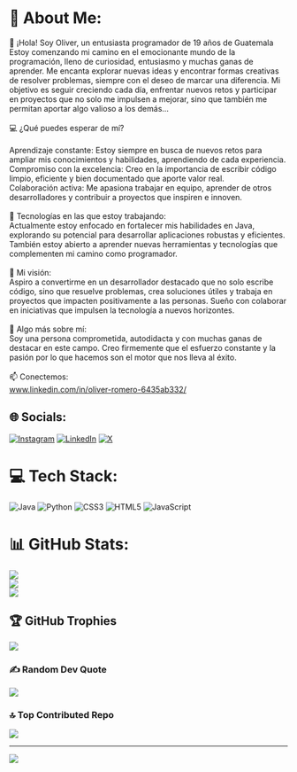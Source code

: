 # 💫 About Me:
👋 ¡Hola! Soy Oliver, un entusiasta programador de 19 años de Guatemala<br>Estoy comenzando mi camino en el emocionante mundo de la programación, lleno de curiosidad, entusiasmo y muchas ganas de aprender. Me encanta explorar nuevas ideas y encontrar formas creativas de resolver problemas, siempre con el deseo de marcar una diferencia. Mi objetivo es seguir creciendo cada día, enfrentar nuevos retos y participar en proyectos que no solo me impulsen a mejorar, sino que también me permitan aportar algo valioso a los demás...<br><br>💻 ¿Qué puedes esperar de mí?<br><br>Aprendizaje constante: Estoy siempre en busca de nuevos retos para ampliar mis conocimientos y habilidades, aprendiendo de cada experiencia.<br>Compromiso con la excelencia: Creo en la importancia de escribir código limpio, eficiente y bien documentado que aporte valor real.<br>Colaboración activa: Me apasiona trabajar en equipo, aprender de otros desarrolladores y contribuir a proyectos que inspiren e innoven.<br><br>🔧 Tecnologías en las que estoy trabajando:<br>Actualmente estoy enfocado en fortalecer mis habilidades en Java, explorando su potencial para desarrollar aplicaciones robustas y eficientes. También estoy abierto a aprender nuevas herramientas y tecnologías que complementen mi camino como programador.<br><br>🚀 Mi visión:<br>Aspiro a convertirme en un desarrollador destacado que no solo escribe código, sino que resuelve problemas, crea soluciones útiles y trabaja en proyectos que impacten positivamente a las personas. Sueño con colaborar en iniciativas que impulsen la tecnología a nuevos horizontes.<br><br>🌟 Algo más sobre mí:<br>Soy una persona comprometida, autodidacta y con muchas ganas de destacar en este campo. Creo firmemente que el esfuerzo constante y la pasión por lo que hacemos son el motor que nos lleva al éxito.<br><br>📫 Conectemos:<br>www.linkedin.com/in/oliver-romero-6435ab332/


## 🌐 Socials:
[![Instagram](https://img.shields.io/badge/Instagram-%23E4405F.svg?logo=Instagram&logoColor=white)](https://instagram.com/__romero_0)
[![LinkedIn](https://img.shields.io/badge/LinkedIn-%230077B5.svg?logo=linkedin&logoColor=white)](https://www.linkedin.com/in/oliver-romero-6435ab332/)
[![X](https://img.shields.io/badge/X-black.svg?logo=X&logoColor=white)](https://x.com/__Romero_0)

# 💻 Tech Stack:
![Java](https://img.shields.io/badge/java-%23ED8B00.svg?style=for-the-badge&logo=openjdk&logoColor=white) ![Python](https://img.shields.io/badge/python-3670A0?style=for-the-badge&logo=python&logoColor=ffdd54) ![CSS3](https://img.shields.io/badge/css3-%231572B6.svg?style=for-the-badge&logo=css3&logoColor=white) ![HTML5](https://img.shields.io/badge/html5-%23E34F26.svg?style=for-the-badge&logo=html5&logoColor=white) ![JavaScript](https://img.shields.io/badge/javascript-%23323330.svg?style=for-the-badge&logo=javascript&logoColor=%23F7DF1E)
# 📊 GitHub Stats:
![](https://github-readme-stats.vercel.app/api?username=ItsRomero&theme=midnight-purple&hide_border=false&include_all_commits=false&count_private=false)<br/>
![](https://github-readme-streak-stats.herokuapp.com/?user=ItsRomero&theme=midnight-purple&hide_border=false)<br/>
![](https://github-readme-stats.vercel.app/api/top-langs/?username=ItsRomero&theme=midnight-purple&hide_border=false&include_all_commits=false&count_private=false&layout=compact)

## 🏆 GitHub Trophies
![](https://github-profile-trophy.vercel.app/?username=ItsRomero&theme=midnight-purple&no-frame=false&no-bg=true&margin-w=4)

### ✍️ Random Dev Quote
![](https://quotes-github-readme.vercel.app/api?type=horizontal&theme=dark)

### 🔝 Top Contributed Repo
![](https://github-contributor-stats.vercel.app/api?username=ItsRomero&limit=5&theme=midnight-purple&combine_all_yearly_contributions=true)

---
[![](https://visitcount.itsvg.in/api?id=ItsRomero&icon=0&color=12)](https://visitcount.itsvg.in)

<!-- Proudly created with GPRM ( https://gprm.itsvg.in ) -->
